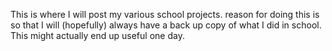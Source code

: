 This is where I will post my various school projects. reason for doing this is so that I will (hopefully) always have a back up copy of what I did in school. This might actually end up useful one day.